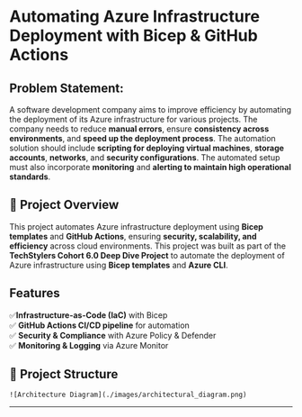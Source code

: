 # Automating Azure Infrastructure Deployment with Bicep & GitHub Actions

## **Problem Statement**: 
A software development company aims to improve efficiency by automating the deployment of its Azure infrastructure for various projects. 
The company needs to reduce **manual errors**, ensure **consistency across environments**, and **speed up the deployment process**. 
The automation solution should include **scripting for deploying virtual machines**, **storage accounts**, **networks**, and **security configurations**. 
The automated setup must also incorporate **monitoring** and **alerting to maintain high operational standards**.

## 📖 Project Overview 
This project automates Azure infrastructure deployment using **Bicep templates** and **GitHub Actions**, ensuring **security, scalability, and efficiency** across cloud environments.
This project was built as part of the **TechStylers Cohort 6.0 Deep Dive Project** to automate the deployment of Azure infrastructure using **Bicep templates** and **Azure CLI**.

## Features  
✅**Infrastructure-as-Code (IaC)** with Bicep  
✅ **GitHub Actions CI/CD pipeline** for automation  
✅ **Security & Compliance** with Azure Policy & Defender  
✅ **Monitoring & Logging** via Azure Monitor  

## 📁 **Project Structure**  
```
![Architecture Diagram](./images/architectural_diagram.png)
```

---
